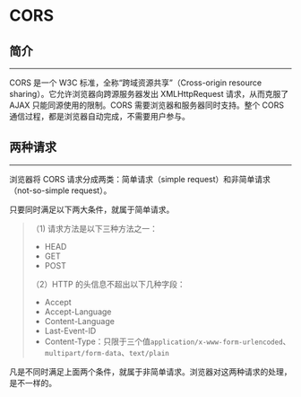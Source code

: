 # CORS

## 简介

---

CORS 是一个 W3C 标准，全称“跨域资源共享”（Cross-origin resource sharing）。它允许浏览器向跨源服务器发出 XMLHttpRequest 请求，从而克服了 AJAX 只能同源使用的限制。CORS 需要浏览器和服务器同时支持。整个 CORS 通信过程，都是浏览器自动完成，不需要用户参与。

## 两种请求

---

浏览器将 CORS 请求分成两类：简单请求（simple request）和非简单请求（not-so-simple request）。

只要同时满足以下两大条件，就属于简单请求。

> （1\) 请求方法是以下三种方法之一：
>
> - HEAD
> - GET
> - POST
>
> （2）HTTP 的头信息不超出以下几种字段：
>
> - Accept
> - Accept-Language
> - Content-Language
> - Last-Event-ID
> - Content-Type：只限于三个值`application/x-www-form-urlencoded`、`multipart/form-data`、`text/plain`

凡是不同时满足上面两个条件，就属于非简单请求。浏览器对这两种请求的处理，是不一样的。
